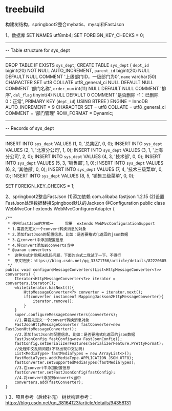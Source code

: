 # treebuild
构建树结构，springboot2整合mybatis、mysql和FastJson

1、数据库
SET NAMES utf8mb4;
SET FOREIGN_KEY_CHECKS = 0;

-- ----------------------------
-- Table structure for sys_dept
-- ----------------------------
DROP TABLE IF EXISTS `sys_dept`;
CREATE TABLE `sys_dept`  (
  `dept_id` bigint(20) NOT NULL AUTO_INCREMENT,
  `parent_id` bigint(20) NULL DEFAULT NULL COMMENT '上级部门ID，一级部门为0',
  `name` varchar(50) CHARACTER SET utf8 COLLATE utf8_general_ci NULL DEFAULT NULL COMMENT '部门名称',
  `order_num` int(11) NULL DEFAULT NULL COMMENT '排序',
  `del_flag` tinyint(4) NULL DEFAULT 0 COMMENT '是否删除  -1：已删除  0：正常',
  PRIMARY KEY (`dept_id`) USING BTREE
) ENGINE = InnoDB AUTO_INCREMENT = 9 CHARACTER SET = utf8 COLLATE = utf8_general_ci COMMENT = '部门管理' ROW_FORMAT = Dynamic;

-- ----------------------------
-- Records of sys_dept
-- ----------------------------
INSERT INTO `sys_dept` VALUES (1, 0, '总集团', 0, 0);
INSERT INTO `sys_dept` VALUES (2, 1, '北京分公司', 1, 0);
INSERT INTO `sys_dept` VALUES (3, 1, '上海分公司', 2, 0);
INSERT INTO `sys_dept` VALUES (4, 3, '技术部', 0, 0);
INSERT INTO `sys_dept` VALUES (5, 3, '销售部', 1, 0);
INSERT INTO `sys_dept` VALUES (6, 2, '其他部', 0, 0);
INSERT INTO `sys_dept` VALUES (7, 4, '技术三级菜单', 0, 0);
INSERT INTO `sys_dept` VALUES (8, 5, '销售三级菜单', 0, 0);

SET FOREIGN_KEY_CHECKS = 1;

2、springboot2整合FastJson
(1)添加依赖
		<dependency>
			<groupId>com.alibaba</groupId>
			<artifactId>fastjson</artifactId>
			<version>1.2.15</version>
		</dependency>
(2)设置FastJson处理数据替换Spingboot默认的Jackson
@Configuration
public class WebMvcConf extends WebMvcConfigurerAdapter {

    /**
     * 使用fastJson的方式一     需要  extends WebMvcConfigurationSupport
     * 1.需要先定义一个convert转换消息的对象
     * 2.添加fastJson的配置信息，比如：是否要格式化返回的json数据
     * 3.在convert中添加配置信息
     * 4.将convert添加到converts当中
     * @param converters
     *  这种方式才能解决乱码问题，下面的方式二我试了一下，不得行
     *  原文链接：https://blog.csdn.net/qq_33371766/article/details/82220605
     */
    public void configureMessageConverters(List<HttpMessageConverter<?>> converters) {
        Iterator<HttpMessageConverter<?>> iterator = converters.iterator();
        while(iterator.hasNext()){
            HttpMessageConverter<?> converter = iterator.next();
            if(converter instanceof MappingJackson2HttpMessageConverter){
                iterator.remove();
            }
        }
        super.configureMessageConverters(converters);
        //1.需要先定义一个convert转换消息对象
        FastJsonHttpMessageConverter fastConverter=new FastJsonHttpMessageConverter();
        //2.添加fastJson的配置信息，比如：是否要格式化返回的json数据
        FastJsonConfig fastConfig=new FastJsonConfig();
        fastConfig.setSerializerFeatures(SerializerFeature.PrettyFormat);
        //处理中文乱码问题(不然出现中文乱码)
        List<MediaType> fastMediaTypes = new ArrayList<>();
        fastMediaTypes.add(MediaType.APPLICATION_JSON_UTF8);
        fastConverter.setSupportedMediaTypes(fastMediaTypes);
        //3.在convert中添加配置信息
        fastConverter.setFastJsonConfig(fastConfig);
        //4.将convert添加到converts当中
        converters.add(fastConverter);
    }
 }
 3、项目参考（后续补充）
树状构建参考： https://blog.csdn.net/qq_38164123/article/details/94358131

 
